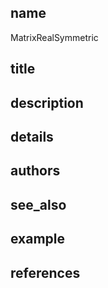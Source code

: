 ## name
MatrixRealSymmetric
## title
## description
## details
## authors
## see_also
## example
## references
